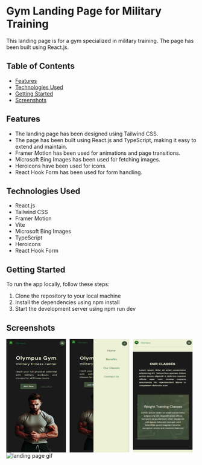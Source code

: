 # Gym Landing Page for Military Training

This landing page is for a gym specialized in military training. The page has been built using React.js.


## Table of Contents
+ [Features](#Features)
+ [Technologies Used](#Technologies-Used)
+ [Getting Started](#Getting-Started)
+ [Screenshots](#Screenshots)


## Features
+ The landing page has been designed using Tailwind CSS.
+ The page has been built using React.js and TypeScript, making it easy to extend and maintain.
+ Framer Motion has been used for animations and page transitions.
+ Microsoft Bing Images has been used for fetching images.
+ Heroicons have been used for icons.
+ React Hook Form has been used for form handling.

## Technologies Used
+ React.js
+ Tailwind CSS
+ Framer Motion
+ Vite
+ Microsoft Bing Images
+ TypeScript
+ Heroicons
+ React Hook Form

## Getting Started
To run the app locally, follow these steps:

1. Clone the repository to your local machine
2. Install the dependencies using npm install
3. Start the development server using npm run dev

## Screenshots
<div style="display: flex; flex-direction: row;">
 <img  style="margin-right: 10px;" src="https://github.com/NilArj/fitness/blob/42e4fb47a4fb78f2820cb1c70b3d744cc0198aa1/src/assets/images/screenshot_1.png" alt="Home page Screenshot" width="200" height="300">
<img  style="margin-right: 10px;" src="https://github.com/NilArj/fitness/blob/42e4fb47a4fb78f2820cb1c70b3d744cc0198aa1/src/assets/images/screenshot_2.png" alt="home page menu Screenshot" width="200" height="300">
<img  style="margin-right: 10px;" src="https://github.com/NilArj/fitness/blob/42e4fb47a4fb78f2820cb1c70b3d744cc0198aa1/src/assets/images/screenshot_3.png" alt="class section Screenshot" width="200" height="300">
</div>
<div style="display: flex ">
<img  style="margin-right: 10px;" src="https://github.com/NilArj/fitness/blob/42e4fb47a4fb78f2820cb1c70b3d744cc0198aa1/src/assets/images/gif.gif" alt="landing page gif" width="600" height="500">
</div>
